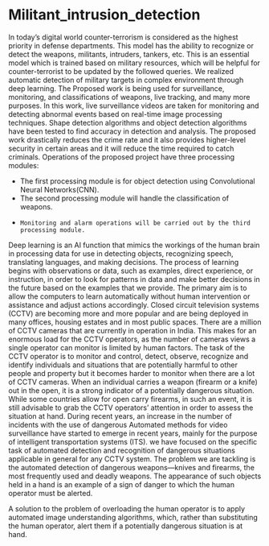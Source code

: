 # Militant_intrusion_detection
In today’s digital world counter-terrorism is considered as the highest priority in defense departments. This model has the ability to recognize or detect the weapons, militants, intruders, tankers, etc. This is an essential model which is trained based on military resources, which will be helpful for counter-terrorist to be updated by the followed queries. We realized automatic detection of military targets in complex environment through deep learning.
The Proposed work is being used for surveillance, monitoring, and classifications of weapons, live tracking, and many more purposes. In this work, live surveillance videos are taken for monitoring and detecting abnormal events based on real-time image processing techniques. Shape detection algorithms and object detection algorithms have been tested to find accuracy in detection and analysis. The proposed work drastically reduces the crime rate and it also provides higher-level security in certain areas and it will reduce the time required to catch criminals.
Operations of the proposed project have three processing modules:
- The first processing module is for object detection using Convolutional Neural Networks(CNN). 
-  The second processing module will handle the classification of weapons.
-	  Monitoring and alarm operations will be carried out by the third processing module.

Deep learning is an AI function that mimics the workings of the human brain in processing data for use in detecting objects, recognizing speech, translating languages, and making decisions. The process of learning begins with observations or data, such as examples, direct experience, or instruction, in order to look for patterns in data and make better decisions in the future based on the examples that we provide. The primary aim is to allow the computers to learn automatically without human intervention or assistance and adjust actions accordingly.
Closed circuit television systems (CCTV) are becoming more and more popular and are being deployed in many offices, housing estates and in most public spaces. There are a million of CCTV cameras that are currently in operation in India. This makes for an enormous load for the CCTV operators, as the number of cameras views a single operator can monitor is limited by human factors. The task of the CCTV operator is to monitor and control, detect, observe, recognize and identify individuals and situations that are potentially harmful to other people and property but it becomes harder to monitor when there are a lot of CCTV cameras.
When an individual carries a weapon (firearm or a knife) out in the open, it is a strong indicator of a potentially dangerous situation. While some countries allow for open carry firearms, in such an event, it is still advisable to grab the CCTV operators’ attention in order to assess the situation at hand. During recent years, an increase in the number of incidents with the use of dangerous Automated methods for video surveillance have started to emerge in recent years, mainly for the purpose of intelligent transportation systems (ITS).
we have focused on the specific task of automated detection and recognition of dangerous situations applicable in general for any CCTV system. The problem we are tackling is the automated detection of dangerous weapons—knives and firearms, the most frequently used and deadly weapons. The appearance of such objects held in a hand is an example of a sign of danger to which the human operator must be alerted.


A solution to the problem of overloading the human operator is to apply automated image understanding algorithms, which, rather than substituting the human operator, alert them if a potentially dangerous situation is at hand.
